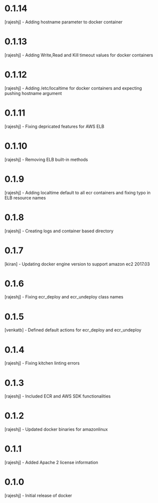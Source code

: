 # 0.1.14 
[rajeshj]   - Adding hostname parameter to docker container
# 0.1.13
[rajeshj]   - Adding Write,Read and Kill timeout values for docker containers
# 0.1.12
[rajeshj]   - Adding /etc/localtime for docker containers and expecting pushing hostname argument
# 0.1.11
[rajeshj]   - Fixing depricated features for AWS ELB
# 0.1.10
[rajeshj]   - Removing ELB built-in methods
# 0.1.9
[rajeshj]   - Adding localtime default to all ecr containers and fixing typo in ELB resource names
# 0.1.8
[rajeshj]   - Creating logs and container based directory
# 0.1.7
[kiran]     - Updating docker engine version to support amazon ec2 2017.03
# 0.1.6
[rajeshj]   - Fixing ecr_deploy and ecr_undeploy class names
# 0.1.5
[venkatb]   - Defined default actions for ecr_deploy and ecr_undeploy
# 0.1.4
[rajeshj]   - Fixing kitchen linting errors
# 0.1.3
[rajeshj]   - Included ECR and AWS SDK functionalities
# 0.1.2
[rajeshj]   - Updated docker binaries for amazonlinux
# 0.1.1
[rajeshj]   - Added Apache 2 license information
# 0.1.0
[rajeshj]   - Initial release of docker
